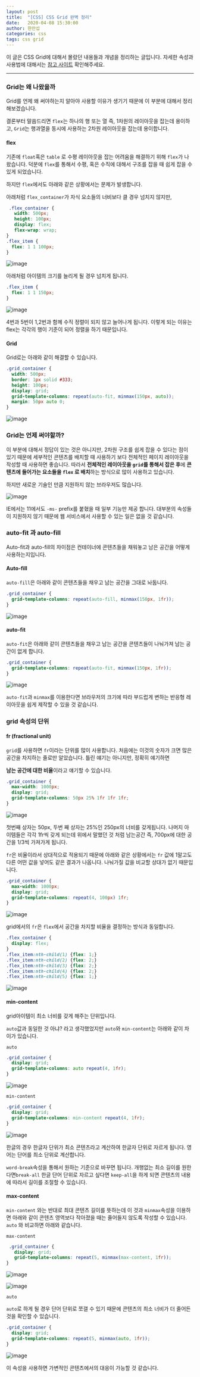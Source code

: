 ```yaml
---
layout: post
title:  "[CSS] CSS Grid 완벽 정리"
date:   2020-04-08 15:30:00
author: 한만섭
categories: css
tags: css grid
---
```




이 글은 CSS Grid에 대해서 몰랐던 내용들과 개념을 정리하는 글입니다. 자세한 속성과 사용법에 대해서는 [참고 사이트](https://heropy.blog/2019/08/17/css-grid/) 확인해주세요. 

***

### Grid는 왜 나왔을까

Grid를 언제 왜 써야하는지 알아야 사용할 이유가 생기기 때문에 이 부분에 대해서 정리해보겠습니다. 

결론부터 말씀드리면 `flex`는 하나의 행 또는 열 즉, 1차원의 레이아웃을 잡는데 용이하고, `Grid`는 행과열을 동시에 사용하는 2차원 레이아웃을 잡는데 용이합니다. 

#### flex

기존에 `float`혹은 `table` 로 수평 레이아웃을 잡는 어려움을 해결하기 위해 `flex`가 나왔습니다. 덕분에 `flex`를 통해서 수평, 혹은 수직에 대해서 구조를 잡을 때 쉽게 잡을 수 있게 되었습니다. 

하지만 `flex`에서도 아래와 같은 상황에서는 문제가 발생합니다. 

아래처럼 `flex_container`가 자식 요소들의 너비보다 클 경우 넘치지 않지만,

```css
 .flex_container {
   width: 500px;
   height: 100px;
   display: flex;
   flex-wrap: wrap;
}
.flex_item {
  flex: 1 1 100px;
}
```

![image](https://user-images.githubusercontent.com/46010705/78747698-0180bb80-79a5-11ea-9b76-e5a5d0b5cbb8.png)

아래처럼 아이템의 크기를 늘리게 될 경우 넘치게 됩니다. 

```css
.flex_item {
  flex: 1 1 150px;
}
```

![image](https://user-images.githubusercontent.com/46010705/78747890-853aa800-79a5-11ea-912d-e71d01c65ce0.png)

4번과 5번이 1,2번과 함께 수직 정렬이 되지 않고 늘어나게 됩니다. 이렇게 되는 이유는  flex는 각각의 행이 기준이 되어 정렬을 하기 때문입니다. 

#### Grid

Grid로는 아래와 같이 해결할 수 있습니다. 

```css
.grid_container {
  width: 500px;
  border: 1px solid #333;
  height: 100px;
  display: grid;
  grid-template-columns: repeat(auto-fit, minmax(150px, auto));
  margin: 50px auto 0;
}
```

![image](https://user-images.githubusercontent.com/46010705/78748554-47d71a00-79a7-11ea-95a5-c41bbcbdbecb.png)







### Grid는 언제 써야할까?

이 부분에 대해서 정답이 있는 것은 아니지만, 2차원 구조를 쉽게 잡을 수 있다는 점이 있기 때문에 세부적인 콘텐츠를 배치할 때 사용하기 보다 전체적인 페이지 레이아웃을 작성할 때 사용하면 좋습니다. 따라서 **전체적인 레이아웃을 `grid`를 통해서 잡은 후**에 **콘텐츠에 들어가는 요소들을 `flex` 로 배치**하는 방식으로 많이 사용하고 있습니다. 

하지만 새로운 기술인 만큼 지원하지 않는 브라우저도 많습니다.

![image](https://user-images.githubusercontent.com/46010705/78752163-891ef800-79ae-11ea-9e31-379069e6a3c8.png)

IE에서는 11에서도  `-ms-` prefix를 붙혔을 때 일부 기능만 제공 합니다. 대부분의 속성들이 지원하지 않기 때문에 웹 서비스에서 사용할 수 있는 일은 없을 것 같습니다. 



### auto-fit 과 auto-fill

Auto-fit과 auto-fill의 차이점은 컨테이너에 콘텐츠들을 채워놓고 남은 공간을 어떻게 사용하는지입니다. 

#### Auto-fill

 `auto-fill`은 아래와 같이 콘텐츠들을 채우고 남는 공간을 그대로 놔둡니다. 

```css
.grid_container {
  grid-template-columns: repeat(auto-fill, minmax(150px, 1fr));
}
```

![image](https://user-images.githubusercontent.com/46010705/78752017-39403100-79ae-11ea-9edf-117f39f32f46.png)

#### auto-fit

 `auto-fit`은 아래와 같이 콘텐츠들을 채우고 남는 공간을 콘텐츠들이 나눠가져 남는 공간이 없게 합니다. 

```css
.grid_container {
  grid-template-columns: repeat(auto-fit, minmax(150px, 1fr));
}
```

![image](https://user-images.githubusercontent.com/46010705/78752080-5d037700-79ae-11ea-9916-3bb9d9be33a5.png)

`auto-fit`과 `minmax`를 이용한다면 브라우저의 크기에 따라 부드럽게 변하는 반응형 레이아웃을 쉽게 제작할 수 있을 것 같습니다. 



### grid 속성의 단위 

#### fr (fractional unit)

`grid`를 사용하면 `fr`이라는 단위를 많이 사용합니다. 처음에는 이것의 숫자가 크면 많은 공간을 차지하는 줄로만 알았습니다. 틀린 얘기는 아니지만, 정확히 얘기하면 

**남는 공간에 대한 비율**이라고 얘기할 수 있습니다. 

```css
.grid_container {
  max-width: 1000px;
  display: grid;
  grid-template-columns: 50px 25% 1fr 1fr 1fr;
}
```

![image](https://user-images.githubusercontent.com/46010705/78754563-a81f8900-79b2-11ea-8df5-1026239cec4e.png)

첫번째 상자는 50px, 두번 째 상자는 25%인 250px의 너비를 갖게됩니다. 나머지 아이템들은 각각 1fr씩 갖게 되는데 위에서 말했던 것 처럼 남는공간 즉, 700px에 대한 공간을 1/3씩 가져가게 됩니다. 

`fr`은 비율이라서 상대적으로 적용되기 때문에 아래와 같은 상황에서는 `fr` 값에  1말고도 다른 어떤 값을 넣어도 같은 결과가 나옵니다. 나눠가질 값을 비교할 상대가 없기 때문입니다. 

```css
.grid_container {
  max-width: 1000px;
  display: grid;
  grid-template-columns: repeat(4, 100px) 1fr;
}
```

![image](https://user-images.githubusercontent.com/46010705/78754781-0ba9b680-79b3-11ea-8e78-25ddc56d5c41.png)

grid에서의 `fr`은  `flex`에서 공간을 차지할 비율을 결정하는 방식과 동일합니다. 

```css
.flex_container {
  display: flex;
}
.flex_item:nth-child(1) {flex: 1;}
.flex_item:nth-child(2) {flex: 2;}
.flex_item:nth-child(3) {flex: 2;}
.flex_item:nth-child(4) {flex: 2;}
.flex_item:nth-child(5) {flex: 1;}
```

![image](https://user-images.githubusercontent.com/46010705/78755135-a0acaf80-79b3-11ea-8c87-d5244a9d40e5.png)



#### min-content

grid아이템이 최소 너비를 갖게 해주는 단위입니다. 

 `auto`값과 동일한 것 아냐? 라고 생각했었지만 `auto`와 `min-content`는 아래와 같이 차이가 있습니다.

 `auto`

```css
.grid_container {
  display: grid;
  grid-template-columns: auto repeat(4, 1fr);
}
```

![image](https://user-images.githubusercontent.com/46010705/78756281-7d82ff80-79b5-11ea-935a-9a3b9d4c1504.png)

`min-content`

```css
.grid_container {
  display: grid;
  grid-template-columns: min-content repeat(4, 1fr);
}
```

![image](https://user-images.githubusercontent.com/46010705/78756314-8d024880-79b5-11ea-84cc-11ebdb466290.png)

한글의 경우 한글자 단위가 최소 콘텐츠라고 계산하여 한글자 단위로 자르게 됩니다. 영어는 단어를 최소 단위로 계산합니다. 

`word-break`속성을 통해서 원하는 기준으로 바꾸면 됩니다. 개행없는 최소 길이를 원한다면`break-all` 한글 단어 단위로 자르고 싶다면 `keep-all`을 하게 되면 콘텐츠의 내용에 따라서 길이를 조절할 수 있습니다. 

#### max-content

`min-content` 와는 반대로 최대 콘텐츠 길이를 뜻하는데 이 것과 `minmax`속성을 이용하면 아래와 같이 콘텐츠 영역보다 작아졌을 때는 줄어들지 않도록 작성할 수 있습니다. `auto` 와 비교하면 아래와 같습니다. 

`max-content`

```css
 .grid_container {
   display: grid;
   grid-template-columns: repeat(5, minmax(max-content, 1fr));
}
```

![image](https://user-images.githubusercontent.com/46010705/78756735-3d704c80-79b6-11ea-9e8b-a10a747effd4.png)

![image](https://user-images.githubusercontent.com/46010705/78756801-58db5780-79b6-11ea-9987-d564f543c3ad.png)

`auto`

`auto`로 하게 될 경우 단어 단위로 쪼갤 수 있기 때문에 콘텐츠의 최소 너비가 더 줄어든 것을 확인할 수 있습니다. 

```css
.grid_container {
  display: grid;
  grid-template-columns: repeat(5, minmax(auto, 1fr));
}
```

![image](https://user-images.githubusercontent.com/46010705/78757782-ff742800-79b7-11ea-8a66-14dff6b031c8.png)

이 속성을 사용하면 가변적인 콘텐츠에서의 대응이 가능할 것 같습니다. 